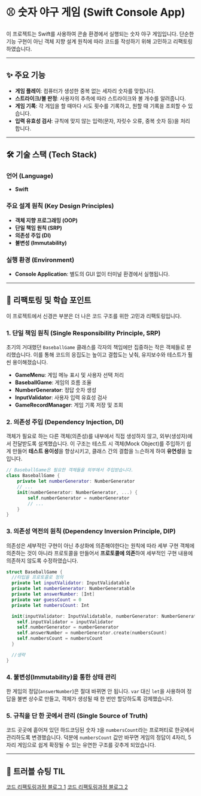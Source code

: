 # ⚾️ 숫자 야구 게임 (Swift Console App)

이 프로젝트는 Swift를 사용하여 콘솔 환경에서 실행되는 숫자 야구 게임입니다. 단순한 기능 구현이 아닌 객체 지향 설계 원칙에 따라 코드를 작성하기 위해 고민하고 리팩토링하였습니다.

-----

## ✨ 주요 기능

  - **게임 플레이**: 컴퓨터가 생성한 중복 없는 세자리 숫자를 맞힙니다.
  - **스트라이크/볼 판정**: 사용자의 추측에 따라 스트라이크와 볼 개수를 알려줍니다.
  - **게임 기록**: 각 게임을 할 때마다 시도 횟수를 기록하고, 원할 때 기록을 조회할 수 있습니다.
  - **입력 유효성 검사**: 규칙에 맞지 않는 입력(문자, 자릿수 오류, 중복 숫자 등)을 처리합니다.

-----

## 🛠️ 기술 스택 (Tech Stack)

### 언어 (Language)
- **Swift**

### 주요 설계 원칙 (Key Design Principles)
- **객체 지향 프로그래밍 (OOP)**
- **단일 책임 원칙 (SRP)**
- **의존성 주입 (DI)**
- **불변성 (Immutability)**

### 실행 환경 (Environment)
- **Console Application**: 별도의 GUI 없이 터미널 환경에서 실행됩니다.

-----

## 🚀 리팩토링 및 학습 포인트

이 프로젝트에서 신경쓴 부분은 더 나은 코드 구조를 위한 고민과 리팩토링입니다.

### 1\. 단일 책임 원칙 (Single Responsibility Principle, SRP)

초기의 거대했던 `BaseballGame` 클래스를 각자의 책임에만 집중하는 작은 객체들로 분리했습니다. 이를 통해 코드의 응집도는 높이고 결합도는 낮춰, 유지보수와 테스트가 훨씬 용이해졌습니다.

  - **GameMenu**: 게임 메뉴 표시 및 사용자 선택 처리
  - **BaseballGame**: 게임의 흐름 조율
  - **NumberGenerator**: 정답 숫자 생성
  - **InputValidator**: 사용자 입력 유효성 검사
  - **GameRecordManager**: 게임 기록 저장 및 조회

### 2\. 의존성 주입 (Dependency Injection, DI)

객체가 필요로 하는 다른 객체(의존성)를 내부에서 직접 생성하지 않고, 외부(생성자)에서 전달받도록 설계했습니다. 이 구조는 테스트 시 객체(Mock Object)를 주입하기 쉽게 만들어 **테스트 용이성**을 향상시키고, 클래스 간의 결합을 느슨하게 하여 **유연성**을 높입니다.

```swift
// BaseballGame은 필요한 객체들을 외부에서 주입받습니다.
class BaseballGame {
    private let numberGenerator: NumberGenerator
    // ...
    init(numberGenerator: NumberGenerator, ...) {
        self.numberGenerator = numberGenerator
        // ...
    }
}
```

### 3\. 의존성 역전의 원칙 (Dependency Inversion Principle, DIP)

의존성은 세부적인 구현이 아닌 추상화에 의존해야한다는 원칙에 따라 세부 구현 객체에 의존하는 것이 아니라 프로토콜을 만들어서 **프로토콜에 의존**하여 세부적인 구현 내용에 의존하지 않도록 수정하였습니다.

```swift
struct BaseballGame {
  //타입을 프로토콜로 정의
  private let inputValidator: InputValidatable
  private let numberGenerator: NumberGeneratable
  private let answerNumber: [Int]
  private var guessCount = 0
  private let numbersCount: Int

  init(inputValidator: InputValidatable, numberGenerator: NumberGeneratable, numbersCount: Int = 3) {
    self.inputValidator = inputValidator
    self.numberGenerator = numberGenerator
    self.answerNumber = numberGenerator.create(numbersCount)
    self.numbersCount = numbersCount
  }

  //생략
}
```

### 4\. 불변성(Immutability)을 통한 상태 관리

한 게임의 정답(`answerNumber`)은 절대 바뀌면 안 됩니다. `var` 대신 `let`을 사용하여 정답을 불변 상수로 만들고, 객체가 생성될 때 한 번만 할당하도록 강제했습니다.

### 5\. 규칙을 단 한 곳에서 관리 (Single Source of Truth)

코드 곳곳에 흩어져 있던 하드코딩된 숫자 `3`을 `numbersCount`라는 프로퍼티로 한곳에서 관리하도록 변경했습니다. 덕분에 `numbersCount` 값만 바꾸면 게임의 정답이 4자리, 5자리 게임으로 쉽게 확장될 수 있는 유연한 구조를 갖추게 되었습니다.

-----

## 📔 트러블 슈팅 TIL
[코드 리팩토링과정 블로그 1](https://0minnie0.tistory.com/60)
[코드 리팩토링과정 블로그 2](https://0minnie0.tistory.com/63)

